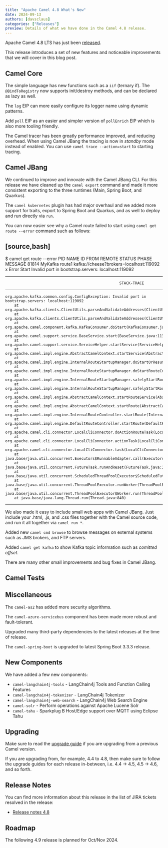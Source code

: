 ```yaml
---
title: "Apache Camel 4.8 What's New"
date: 2024-09-13
authors: [davsclaus]
categories: ["Releases"]
preview: Details of what we have done in the Camel 4.8 release.
---
```


Apache Camel 4.8 LTS has just been [released](/blog/2024/09/RELEASE-4.8.0/).

This release introduces a set of new features and noticeable improvements that we will cover in this blog post.

## Camel Core

The simple language has new functions such as a `iif` (ternary if). 
The `@BindToRegistry` now supports init/destroy methods, and can be declared as lazy as well.

The `log` EIP can more easily configure its logger name using dynamic patterns.

Add `poll` EIP as an easier and simpler version of `pollEnrich` EIP which is also more tooling friendly.

The Camel tracer has been greatly performance improved, and reducing overhead.
When using Camel JBang the tracing is now in _standby_ mode instead of enabled. 
You can use `camel trace --action=start` to starting tracing.

## Camel JBang

We continued to improve and innovate with the Camel JBang CLI. For this release we have cleaned up the `camel export` command
and made it more consistent exporting to the three runtimes (Main, Spring Boot, and Quarkus).

The `camel kubernetes` plugin has had major overhaul and we added more support for traits, export to Spring Boot and Quarkus,
and as well to deploy and run directly via `run`.

You can now easier see why a Camel route failed to start using `camel get route --error` command such as follows:

[source,bash]
----
$ camel get route --error
 PID   NAME     ID      FROM                                     REMOTE  STATUS  PHASE  MESSAGE
81814  MyKafka  route1  kafka://cheese?brokers=localhost:119092    x      Error  Start  Invalid port in bootstrap.servers: localhost:119092

------------------------------------------------------------------------------------------------------------------------
                                                       STACK-TRACE
------------------------------------------------------------------------------------------------------------------------
	org.apache.kafka.common.config.ConfigException: Invalid port in bootstrap.servers: localhost:119092
		at org.apache.kafka.clients.ClientUtils.parseAndValidateAddresses(ClientUtils.java:96)
		at org.apache.kafka.clients.ClientUtils.parseAndValidateAddresses(ClientUtils.java:62)
		at org.apache.camel.component.kafka.KafkaConsumer.doStart(KafkaConsumer.java:165)
		at org.apache.camel.support.service.BaseService.start(BaseService.java:113)
		at org.apache.camel.support.service.ServiceHelper.startService(ServiceHelper.java:126)
		at org.apache.camel.impl.engine.AbstractCamelContext.startService(AbstractCamelContext.java:3170)
		at org.apache.camel.impl.engine.InternalRouteStartupManager.doStartOrResumeRouteConsumers(InternalRouteStartupManager.java:415)
		at org.apache.camel.impl.engine.InternalRouteStartupManager.doStartRouteConsumers(InternalRouteStartupManager.java:331)
		at org.apache.camel.impl.engine.InternalRouteStartupManager.safelyStartRouteServices(InternalRouteStartupManager.java:217)
		at org.apache.camel.impl.engine.InternalRouteStartupManager.safelyStartRouteServices(InternalRouteStartupManager.java:245)
		at org.apache.camel.impl.engine.AbstractCamelContext.startRouteService(AbstractCamelContext.java:3217)
		at org.apache.camel.impl.engine.AbstractCamelContext.startRoute(AbstractCamelContext.java:1114)
		at org.apache.camel.impl.engine.InternalRouteController.startRoute(InternalRouteController.java:126)
		at org.apache.camel.impl.engine.DefaultRouteController.startRoute(DefaultRouteController.java:133)
		at org.apache.camel.cli.connector.LocalCliConnector.doActionRouteTask(LocalCliConnector.java:823)
		at org.apache.camel.cli.connector.LocalCliConnector.actionTask(LocalCliConnector.java:237)
		at org.apache.camel.cli.connector.LocalCliConnector.task(LocalCliConnector.java:220)
		at java.base/java.util.concurrent.Executors$RunnableAdapter.call(Executors.java:539)
		at java.base/java.util.concurrent.FutureTask.runAndReset(FutureTask.java:305)
		at java.base/java.util.concurrent.ScheduledThreadPoolExecutor$ScheduledFutureTask.run(ScheduledThreadPoolExecutor.java:305)
		at java.base/java.util.concurrent.ThreadPoolExecutor.runWorker(ThreadPoolExecutor.java:1136)
		at java.base/java.util.concurrent.ThreadPoolExecutor$Worker.run(ThreadPoolExecutor.java:635)
		at java.base/java.lang.Thread.run(Thread.java:840)
----

We also made it easy to include small web apps with Camel JBang. Just include your .html, .js, and .css files together with the Camel source code,
and run it all together via `camel run *`.

Added new `camel cmd browse` to browse messages on external systems such as JMS brokers, and FTP servers.

Added `camel get kafka` to show Kafka topic information such as _comitted offset_.

There are many other small improvements and bug fixes in Camel JBang.

## Camel Tests

## Miscellaneous

The `camel-as2` has added more security algorithms.

The `camel-azure-servicebus` component has been made more robust and fault-tolerant.

Upgraded many third-party dependencies to the latest releases at the time of release.

The `camel-spring-boot` is upgraded to latest Spring Boot 3.3.3 release.

## New Components

We have added a few new components:  

- `camel-langchain4j-tools` - LangChain4j Tools and Function Calling Features
- `camel-langchain4j-tokenizer` - LangChain4j Tokenizer
- `camel-langchain4j-web-search` - LangChain4j Web Search Engine
- `camel-solr` - Perform operations against Apache Lucene Solr
- `camel-tahu` - Sparkplug B Host/Edge support over MQTT using Eclipse Tahu

## Upgrading

Make sure to read the [upgrade guide](/manual/camel-4x-upgrade-guide-4_8.html) if you are upgrading from a previous Camel version.

If you are upgrading from, for example, 4.4 to 4.8, then make sure to follow the upgrade guides for each release in-between, i.e.
4.4 -> 4.5, 4.5 -> 4.6, and so forth.

## Release Notes

You can find more information about this release in the list of JIRA tickets resolved in the release:

- [Release notes 4.8](/releases/release-4.8.0/)

## Roadmap

The following 4.9 release is planned for Oct/Nov 2024.

